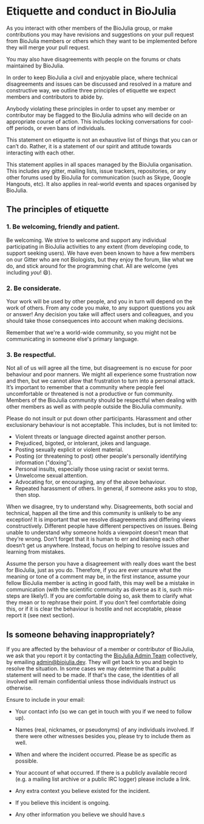 # Etiquette and conduct in BioJulia

As you interact with other members of the BioJulia group, or make contributions
you may have revisions and suggestions on your pull request from BioJulia members
or others which they want to be implemented before they will merge your pull request.

You may also have disagreements with people on the forums or chats maintained by
BioJulia.

In order to keep BioJulia a civil and enjoyable place, where technical disagreements
and issues can be discussed and resolved in a mature and constructive way, we
outline three principles of etiquette we expect members and contributors to abide by.

Anybody violating these principles in order to upset any member or contributor
may be flagged to the BioJulia admins who will decide on an appropriate
course of action. This includes locking conversations for cool-off periods, or
even bans of individuals.

This statement on etiquette is not an exhaustive list of things that you can or can’t do.
Rather, it is a statement of our spirit and attitude towards interacting with each other.

This statement applies in all spaces managed by the BioJulia organisation.
This includes any gitter, mailing lists, issue trackers, repositories, or any
other forums used by BioJulia for communication (such as Skype, Google Hangouts, etc).
It also applies in real-world events and spaces organised by BioJulia.

## The principles of etiquette

### 1. Be welcoming, friendly and patient.

Be welcoming. We strive to welcome and support any individual participating in
BioJulia activities to any extent (from developing code, to support seeking
users). We have even been known to have a few members on our Gitter who are not
Biologists, but they enjoy the forum, like what we do, and stick around for the
programming chat. All are welcome (yes including _you_! :smile:).

### 2. Be considerate.

Your work will be used by other people, and you in turn will depend on the work
of others. From any code you make, to any support questions you ask or answer!
Any decision you take will affect users and colleagues, and you should take
those consequences into account when making decisions.

Remember that we're a world-wide community, so you might not be communicating
in someone else's primary language.

### 3. Be respectful.

Not all of us will agree all the time, but disagreement is no excuse for poor
behaviour and poor manners. We might all experience some frustration now and then,
but we cannot allow that frustration to turn into a personal attack.
It’s important to remember that a community where people feel uncomfortable or
threatened is not a productive or fun community.
Members of the BioJulia community should be respectful when dealing with other
members as well as with people outside the BioJulia community.

Please do not insult or put down other participants.
Harassment and other exclusionary behaviour is not acceptable.
This includes, but is not limited to:
   - Violent threats or language directed against another person.
   - Prejudiced, bigoted, or intolerant, jokes and language.
   - Posting sexually explicit or violent material.
   - Posting (or threatening to post) other people's personally identifying
     information ("doxing").
   - Personal insults, especially those using racist or sexist terms.
   - Unwelcome sexual attention.
   - Advocating for, or encouraging, any of the above behaviour.
   - Repeated harassment of others. In general, if someone asks you to stop,
     then stop.

When we disagree, try to understand why.
Disagreements, both social and technical, happen all the time and this
community is unlikely to be any exception!
It is important that we resolve disagreements and differing views constructively.
Different people have different perspectives on issues.
Being unable to understand why someone holds a viewpoint doesn’t mean that
they’re wrong.
Don’t forget that it is human to err and blaming each other doesn’t get us
anywhere.
Instead, focus on helping to resolve issues and learning from mistakes.

Assume the person you have a disagreement with really does want the best for
BioJulia, just as you do.
Therefore, if you are ever unsure what the meaning or tone of a comment may be,
in the first instance, assume your fellow BioJulia member is acting in good
faith, this may well be a mistake in communication
(with the scientific community as diverse as it is, such mis-steps are likely!).
If you are comfortable doing so, ask them to clarify what they mean or to rephrase
their point. If you don't feel comfortable doing this, or if it is clear the
behaviour is hostile and not acceptable, please report it (see next section).

## Is someone behaving inappropriately?

If you are affected by the behaviour of a member or contributor of BioJulia,
we ask that you report it by contacting the
[BioJulia Admin Team](https://github.com/orgs/BioJulia/teams/admin/members)
collectively, by emailing [admin@biojulia.dev](admin@biojulia.dev).
They will get back to you and begin to resolve the situation.
In some cases we may determine that a public statement will need to be made.
If that's the case, the identities of all involved will remain
confidential unless those individuals instruct us otherwise.

Ensure to include in your email:

- Your contact info (so we can get in touch with you if we need to follow up).

- Names (real, nicknames, or pseudonyms) of any individuals involved.
  If there were other witnesses besides you, please try to include them as well.

- When and where the incident occurred. Please be as specific as possible.

- Your account of what occurred. If there is a publicly available record
  (e.g. a mailing list archive or a public IRC logger) please include a link.

- Any extra context you believe existed for the incident.

- If you believe this incident is ongoing.

- Any other information you believe we should have.s
